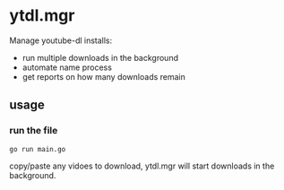 # ytdl.mgr

Manage youtube-dl installs:
- run multiple downloads in the background
- automate name process
- get reports on how many downloads remain

## usage

### run the file

```
go run main.go
```

copy/paste any vidoes to download, ytdl.mgr will start downloads in the
background.

